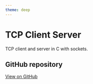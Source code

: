 ```yaml
---
theme: deep
---
```


# TCP Client Server

TCP client and server in C with sockets.

## GitHub repository

[View on GitHub](https://github.com/EthanAndreas/TCPClient-Server)
